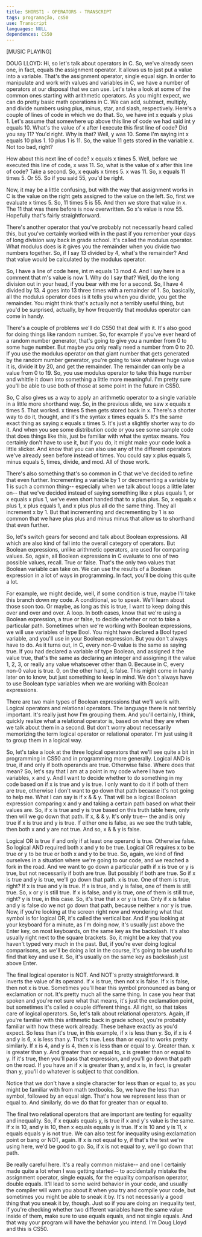```yaml
---
title: SHORST1 - OPERATORS - TRANSCRIPT
tags: programação, cs50
use: Transcript
languages: NULL
dependences: CS50
---
```


[MUSIC PLAYING] 

DOUG LLOYD: Hi, so let's talk about operators in C. So, we've already seen one, in fact, equals the assignment operator. It allows us to just put a value into a variable. That's the assignment operator, single equal sign. In order to manipulate and work with values and variables in C, we have a number of operators at our disposal that we can use. Let's take a look at some of the common ones starting with arithmetic operators. As you might expect, we can do pretty basic math operations in C. We can add, subtract, multiply, and divide numbers using plus, minus, star, and slash, respectively. Here's a couple of lines of code in which we do that. So, we have int x equals y plus 1. Let's assume that somewhere up above this line of code we had said int y equals 10. What's the value of x after I execute this first line of code? Did you say 11? You'd right. Why is that? Well, y was 10. Some I'm saying int x equals 10 plus 1. 10 plus 1 is 11. So, the value 11 gets stored in the variable x. Not too bad, right? 

How about this next line of code? x equals x times 5. Well, before we executed this line of code, x was 11. So, what is the value of x after this line of code? Take a second. So, x equals x times 5. x was 11. So, x equals 11 times 5. Or 55. So if you said 55, you'd be right. 

Now, it may be a little confusing, but with the way that assignment works in C is the value on the right gets assigned to the value on the left. So, first we evaluate x times 5. So, 11 times 5 is 55. And then we store that value in x. The 11 that was there before is now overwritten. So x's value is now 55. Hopefully that's fairly straightforward. 

There's another operator that you've probably not necessarily heard called this, but you've certainly worked with in the past if you remember your days of long division way back in grade school. It's called the modulus operator. What modulus does is it gives you the remainder when you divide two numbers together. So, if I say 13 divided by 4, what's the remainder? And that value would be calculated by the modulus operator. 

So, I have a line of code here, int m equals 13 mod 4. And I say here in a comment that m's value is now 1. Why do I say that? Well, do the long division out in your head, if you bear with me for a second. So, I have 4 divided by 13. 4 goes into 13 three times with a remainder of 1. So, basically, all the modulus operator does is it tells you when you divide, you get the remainder. You might think that's actually not a terribly useful thing, but you'd be surprised, actually, by how frequently that modulus operator can come in handy. 

There's a couple of problems we'll do CS50 that deal with it. It's also good for doing things like random number. So, for example if you've ever heard of a random number generator, that's going to give you a number from 0 to some huge number. But maybe you only really need a number from 0 to 20. If you use the modulus operator on that giant number that gets generated by the random number generator, you're going to take whatever huge value it is, divide it by 20, and get the remainder. The remainder can only be a value from 0 to 19. So, you use modulus operator to take this huge number and whittle it down into something a little more meaningful. I'm pretty sure you'll be able to use both of those at some point in the future in CS50. 

So, C also gives us a way to apply an arithmetic operator to a single variable in a little more shorthand way. So, in the previous slide, we saw x equals x times 5. That worked. x times 5 then gets stored back in x. There's a shorter way to do it, thought, and it's the syntax x times equals 5. It's the same exact thing as saying x equals x times 5. It's just a slightly shorter way to do it. And when you see some distribution code or you see some sample code that does things like this, just be familiar with what the syntax means. You certainly don't have to use it, but if you do, it might make your code look a little slicker. And know that you can also use any of the different operators we've already seen before instead of times. You could say x plus equals 5, minus equals 5, times, divide, and mod. All of those work. 

There's also something that's so common in C that we've decided to refine that even further. Incrementing a variable by 1 or decrementing a variable by 1 is such a common thing-- especially when we talk about loops a little later on-- that we've decided instead of saying something like x plus equals 1, or x equals x plus 1, we've even short handed that to x plus plus. So, x equals x plus 1, x plus equals 1, and x plus plus all do the same thing. They all increment x by 1. But that incrementing and decrementing by 1 is so common that we have plus plus and minus minus that allow us to shorthand that even further. 

So, let's switch gears for second and talk about Boolean expressions. All which are also kind of fall into the overall category of operators. But Boolean expressions, unlike arithmetic operators, are used for comparing values. So, again, all Boolean expressions in C evaluate to one of two possible values, recall. True or false. That's the only two values that Boolean variable can take on. We can use the results of a Boolean expression in a lot of ways in programming. In fact, you'll be doing this quite a lot. 

For example, we might decide, well, if some condition is true, maybe I'll take this branch down my code. A conditional, so to speak. We'll learn about those soon too. Or maybe, as long as this is true, I want to keep doing this over and over and over. A loop. In both cases, know that we're using a Boolean expression, a true or false, to decide whether or not to take a particular path. Sometimes when we're working with Boolean expressions, we will use variables of type Bool. You might have declared a Bool typed variable, and you'll use in your Boolean expression. But you don't always have to do. As it turns out, in C, every non-0 value is the same as saying true. If you had declared a variable of type Boolean, and assigned it the value true, that's the same as declaring an integer and assigning it the value 1, 2, 3, or really any value whatsoever other than 0. Because in C, every non-0 value is true. 0, on the other hand, is false. This might come in handy later on to know, but just something to keep in mind. We don't always have to use Boolean type variables when we are working with Boolean expressions. 

There are two main types of Boolean expressions that we'll work with. Logical operators and relational operators. The language there is not terribly important. It's really just how I'm grouping them. And you'll certainly, I think, quickly realize what a relational operator is, based on what they are when we talk about them in a second. But don't worry about necessarily memorizing the term logical operator or relational operator. I'm just using it to group them in a logical way. 

So, let's take a look at the three logical operators that we'll see quite a bit in programming in CS50 and in programming more generally. Logical AND is true, if and only if both operands are true. Otherwise false. Where does that mean? So, let's say that I am at a point in my code where I have two variables, x and y. And I want to decide whether to do something in my code based on if x is true and y is true. I only want to do it if both of them are true, otherwise I don't want to go down that path because it's not going to help me. What I can say is if x & & y. That will be a logical Boolean expression comparing x and y and taking a certain path based on what their values are. So, if x is true and y is true based on this truth table here, only then will we go down that path. If x, & & y. It's only true-- the and is only true if x is true and y is true. If either one is false, as we see the truth table, then both x and y are not true. And so, x & & y is false. 

Logical OR is true if and only if at least one operand is true. Otherwise false. So logical AND required both x and y to be true. Logical OR requires x to be true or y to be true or both x and y to be true. So, again, we kind of find ourselves in a situation where we're going to our code, and we reached a fork in the road. And we want to go down a particular path if x is true or y is true, but not necessarily if both are true. But possibly if both are true. So if x is true and y is true, we'll go down that path. x is true. One of them is true, right? If x is true and y is true. If x is true, and y is false, one of them is still true. So, x or y is still true. If x is false, and y is true, one of them is still true, right? y is true, in this case. So, it's true that x or y is true. Only if x is false and y is false do we not go down that path, because neither x nor y is true. Now, if you're looking at the screen right now and wondering what that symbol is for logical OR, it's called the vertical bar. And if you looking at your keyboard for a minute, as I'm doing now, it's usually just above the Enter key, on most keyboards, on the same key as the backslash. It's also usually right next to the square brackets. So, it might be a key that you haven't typed very much in the past. But, if you're ever doing logical comparisons, as we'll be doing a lot in the course, it's going to be useful to find that key and use it. So, it's usually on the same key as backslash just above Enter. 

The final logical operator is NOT. And NOT's pretty straightforward. It inverts the value of its operand. If x is true, then not x is false. If x is false, then not x is true. Sometimes you'll hear this symbol pronounced as bang or exclamation or not. It's pretty much all the same thing. In case you hear that spoken and you're not sure what that means, it's just the exclamation point, but sometimes it's called a couple different things. All right, so that takes care of logical operators. So, let's talk about relational operators. Again, if you're familiar with this arithmetic back in grade school, you're probably familiar with how these work already. These behave exactly as you'd expect. So less than it's true, in this example, if x is less than y. So, if x is 4 and y is 6, x is less than y. That's true. Less than or equal to works pretty similarly. If x is 4, and y is 4, then x is less than or equal to y. Greater than. x is greater than y. And greater than or equal to, x is greater than or equal to y. If it's true, then you'll pass that expression, and you'll go down that path on the road. If you have an if x is greater than y, and x is, in fact, is greater than y, you'll do whatever is subject to that condition. 

Notice that we don't have a single character for less than or equal to, as you might be familiar with from math textbooks. So, we have the less than symbol, followed by an equal sign. That's how we represent less than or equal to. And similarly, do we do that for greater than or equal to. 

The final two relational operators that are important are testing for equality and inequality. So, if x equals equals y, is true if x and y's value is the same. If x is 10, and y is 10, then x equals equals y is true. If x is 10 and y is 11, x equals equals y is not true. We can also test for inequality using exclamation point or bang or NOT, again. If x is not equal to y, if that's the test we're using here, we'd be good to go. So, if x is not equal to y, we'll go down that path. 

Be really careful here. It's a really common mistake-- and one I certainly made quite a lot when I was getting started-- to accidentally mistake the assignment operator, single equals, for the equality comparison operator, double equals. It'll lead to some weird behavior in your code, and usually the compiler will warn you about it when you try and compile your code, but sometimes you might be able to sneak it by. It's not necessarily a good thing that you sneak it by, though. Just so if you are doing an inequality test, if you're checking whether two different variables have the same value inside of them, make sure to use equals equals, and not single equals. And that way your program will have the behavior you intend. I'm Doug Lloyd and this is CS50. 